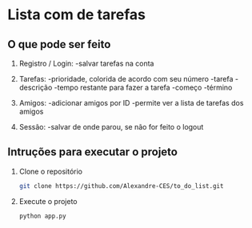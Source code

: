 # Lista com de tarefas

## O que pode ser feito

1. Registro / Login:
 -salvar tarefas na conta

3. Tarefas:
 -prioridade, colorida de acordo com seu número
 -tarefa
 -descrição
 -tempo restante para fazer a tarefa
 -começo
 -término

4. Amigos:
-adicionar amigos por ID
-permite ver a lista de tarefas dos amigos

5. Sessão:
 -salvar de onde parou, se não for feito o logout

## Intruções para executar o projeto

1. Clone o repositório
    ```bash
    git clone https://github.com/Alexandre-CES/to_do_list.git

2. Execute o projeto
    ```bash
    python app.py